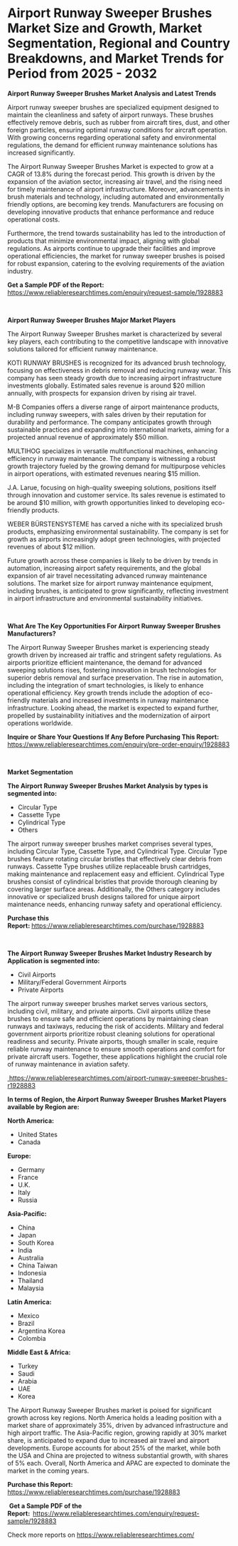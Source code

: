 <p><h1>Airport Runway Sweeper Brushes Market Size and Growth, Market Segmentation, Regional and Country Breakdowns, and Market Trends for Period from 2025 -  2032</h1></p><p><strong>Airport Runway Sweeper Brushes Market Analysis and Latest Trends</strong></p>
<p><p>Airport runway sweeper brushes are specialized equipment designed to maintain the cleanliness and safety of airport runways. These brushes effectively remove debris, such as rubber from aircraft tires, dust, and other foreign particles, ensuring optimal runway conditions for aircraft operation. With growing concerns regarding operational safety and environmental regulations, the demand for efficient runway maintenance solutions has increased significantly.</p><p>The Airport Runway Sweeper Brushes Market is expected to grow at a CAGR of 13.8% during the forecast period. This growth is driven by the expansion of the aviation sector, increasing air travel, and the rising need for timely maintenance of airport infrastructure. Moreover, advancements in brush materials and technology, including automated and environmentally friendly options, are becoming key trends. Manufacturers are focusing on developing innovative products that enhance performance and reduce operational costs.</p><p>Furthermore, the trend towards sustainability has led to the introduction of products that minimize environmental impact, aligning with global regulations. As airports continue to upgrade their facilities and improve operational efficiencies, the market for runway sweeper brushes is poised for robust expansion, catering to the evolving requirements of the aviation industry.</p></p>
<p><strong>Get a Sample PDF of the Report:&nbsp;</strong> <a href="https://www.reliableresearchtimes.com/enquiry/request-sample/1928883?utm_campaign=1933&utm_medium=2&utm_source=Github&utm_content=ia&utm_term=16012025&utm_id=airport-runway-sweeper-brushes">https://www.reliableresearchtimes.com/enquiry/request-sample/1928883</a></p>
<p>&nbsp;</p>
<p><strong>Airport Runway Sweeper Brushes Major Market Players</strong></p>
<p><p>The Airport Runway Sweeper Brushes market is characterized by several key players, each contributing to the competitive landscape with innovative solutions tailored for efficient runway maintenance. </p><p>KOTI RUNWAY BRUSHES is recognized for its advanced brush technology, focusing on effectiveness in debris removal and reducing runway wear. This company has seen steady growth due to increasing airport infrastructure investments globally. Estimated sales revenue is around $20 million annually, with prospects for expansion driven by rising air travel.</p><p>M-B Companies offers a diverse range of airport maintenance products, including runway sweepers, with sales driven by their reputation for durability and performance. The company anticipates growth through sustainable practices and expanding into international markets, aiming for a projected annual revenue of approximately $50 million.</p><p>MULTIHOG specializes in versatile multifunctional machines, enhancing efficiency in runway maintenance. The company is witnessing a robust growth trajectory fueled by the growing demand for multipurpose vehicles in airport operations, with estimated revenues nearing $15 million.</p><p>J.A. Larue, focusing on high-quality sweeping solutions, positions itself through innovation and customer service. Its sales revenue is estimated to be around $10 million, with growth opportunities linked to developing eco-friendly products.</p><p>WEBER BÜRSTENSYSTEME has carved a niche with its specialized brush products, emphasizing environmental sustainability. The company is set for growth as airports increasingly adopt green technologies, with projected revenues of about $12 million.</p><p>Future growth across these companies is likely to be driven by trends in automation, increasing airport safety requirements, and the global expansion of air travel necessitating advanced runway maintenance solutions. The market size for airport runway maintenance equipment, including brushes, is anticipated to grow significantly, reflecting investment in airport infrastructure and environmental sustainability initiatives.</p></p>
<p>&nbsp;</p>
<p><strong>What Are The Key Opportunities For Airport Runway Sweeper Brushes Manufacturers?</strong></p>
<p><p>The Airport Runway Sweeper Brushes market is experiencing steady growth driven by increased air traffic and stringent safety regulations. As airports prioritize efficient maintenance, the demand for advanced sweeping solutions rises, fostering innovation in brush technologies for superior debris removal and surface preservation. The rise in automation, including the integration of smart technologies, is likely to enhance operational efficiency. Key growth trends include the adoption of eco-friendly materials and increased investments in runway maintenance infrastructure. Looking ahead, the market is expected to expand further, propelled by sustainability initiatives and the modernization of airport operations worldwide.</p></p>
<p><strong>Inquire or Share Your Questions If Any Before Purchasing This Report:</strong> <a href="https://www.reliableresearchtimes.com/enquiry/pre-order-enquiry/1928883?utm_campaign=1933&utm_medium=2&utm_source=Github&utm_content=ia&utm_term=16012025&utm_id=airport-runway-sweeper-brushes">https://www.reliableresearchtimes.com/enquiry/pre-order-enquiry/1928883</a></p>
<p>&nbsp;</p>
<p><strong>Market Segmentation</strong></p>
<p><strong>The Airport Runway Sweeper Brushes Market Analysis by types is segmented into:</strong></p>
<p><ul><li>Circular Type</li><li>Cassette Type</li><li>Cylindrical Type</li><li>Others</li></ul></p>
<p><p>The airport runway sweeper brushes market comprises several types, including Circular Type, Cassette Type, and Cylindrical Type. Circular Type brushes feature rotating circular bristles that effectively clear debris from runways. Cassette Type brushes utilize replaceable brush cartridges, making maintenance and replacement easy and efficient. Cylindrical Type brushes consist of cylindrical bristles that provide thorough cleaning by covering larger surface areas. Additionally, the Others category includes innovative or specialized brush designs tailored for unique airport maintenance needs, enhancing runway safety and operational efficiency.</p></p>
<p><strong>Purchase this Report:&nbsp;</strong><a href="https://www.reliableresearchtimes.com/purchase/1928883?utm_campaign=1933&utm_medium=2&utm_source=Github&utm_content=ia&utm_term=16012025&utm_id=airport-runway-sweeper-brushes">https://www.reliableresearchtimes.com/purchase/1928883</a></p>
<p>&nbsp;</p>
<p><strong>The Airport Runway Sweeper Brushes Market Industry Research by Application is segmented into:</strong></p>
<p><ul><li>Civil Airports</li><li>Military/Federal Government Airports</li><li>Private Airports</li></ul></p>
<p><p>The airport runway sweeper brushes market serves various sectors, including civil, military, and private airports. Civil airports utilize these brushes to ensure safe and efficient operations by maintaining clean runways and taxiways, reducing the risk of accidents. Military and federal government airports prioritize robust cleaning solutions for operational readiness and security. Private airports, though smaller in scale, require reliable runway maintenance to ensure smooth operations and comfort for private aircraft users. Together, these applications highlight the crucial role of runway maintenance in aviation safety.</p></p>
<p><a href="https://www.reliableresearchtimes.com/airport-runway-sweeper-brushes-r1928883?utm_campaign=1933&utm_medium=2&utm_source=Github&utm_content=ia&utm_term=16012025&utm_id=airport-runway-sweeper-brushes">&nbsp;https://www.reliableresearchtimes.com/airport-runway-sweeper-brushes-r1928883</a></p>
<p><strong>In terms of Region, the Airport Runway Sweeper Brushes Market Players available by Region are:</strong></p>
<p>
    <p> <strong> North America: </strong>
        <ul>
            <li>United States</li>
            <li>Canada</li>
        </ul>
        </p> 
    <p> <strong> Europe: </strong>
        <ul>
            <li>Germany</li>
            <li>France</li>
            <li>U.K.</li>
            <li>Italy</li>
            <li>Russia</li>
        </ul>
        </p> 
    <p> <strong> Asia-Pacific: </strong>
        <ul>
            <li>China</li>
            <li>Japan</li>
            <li>South Korea</li>
            <li>India</li>
            <li>Australia</li>
            <li>China Taiwan</li>
            <li>Indonesia</li>
            <li>Thailand</li>
            <li>Malaysia</li>
        </ul>
        </p> 
    <p> <strong> Latin America: </strong>
        <ul>
            <li>Mexico</li>
            <li>Brazil</li>
            <li>Argentina Korea</li>
            <li>Colombia</li>
        </ul>
        </p> 
    <p> <strong> Middle East & Africa: </strong>
        <ul>
            <li>Turkey</li>
            <li>Saudi</li>
            <li>Arabia</li>
            <li>UAE</li>
            <li>Korea</li>
        </ul>
    </p>
    </p>
<p><p>The Airport Runway Sweeper Brushes market is poised for significant growth across key regions. North America holds a leading position with a market share of approximately 35%, driven by advanced infrastructure and high airport traffic. The Asia-Pacific region, growing rapidly at 30% market share, is anticipated to expand due to increased air travel and airport developments. Europe accounts for about 25% of the market, while both the USA and China are projected to witness substantial growth, with shares of 5% each. Overall, North America and APAC are expected to dominate the market in the coming years.</p></p>
<p><strong>Purchase this Report: </strong><a href="https://www.reliableresearchtimes.com/purchase/1928883?utm_campaign=1933&utm_medium=2&utm_source=Github&utm_content=ia&utm_term=16012025&utm_id=airport-runway-sweeper-brushes">https://www.reliableresearchtimes.com/purchase/1928883</a></p>
<p>&nbsp;<strong>Get a Sample PDF of the Report:&nbsp;&nbsp;</strong><a href="https://www.reliableresearchtimes.com/enquiry/request-sample/1928883?utm_campaign=1933&utm_medium=2&utm_source=Github&utm_content=ia&utm_term=16012025&utm_id=airport-runway-sweeper-brushes">https://www.reliableresearchtimes.com/enquiry/request-sample/1928883</a></p>
<p><strong></strong></p>
<p>Check more reports on <a href="https://www.reliableresearchtimes.com/?utm_campaign=1933&utm_medium=2&utm_source=Github&utm_content=ia&utm_term=16012025&utm_id=airport-runway-sweeper-brushes">https://www.reliableresearchtimes.com/</a></p>